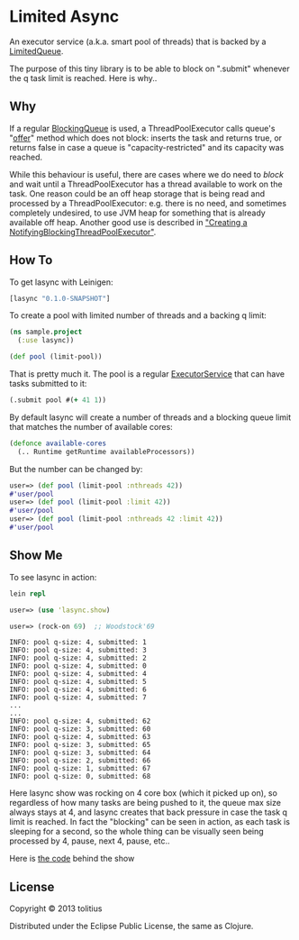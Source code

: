 # Limited Async

An executor service (a.k.a. smart pool of threads) that is backed by a [LimitedQueue](https://github.com/tolitius/lasync/blob/master/src/java/LimitedQueue.java).

The purpose of this tiny library is to be able to block on ".submit" whenever the q task limit is reached. Here is why..

## Why

If a regular [BlockingQueue](http://docs.oracle.com/javase/7/docs/api/java/util/concurrent/BlockingQueue.html) is used, 
a ThreadPoolExecutor calls queue's "[offer](http://docs.oracle.com/javase/7/docs/api/java/util/concurrent/BlockingQueue.html#offer\(E\))"
method which does not block: inserts the task and returns true, or returns false in case a queue is "capacity-restricted" and its capacity was reached.

While this behaviour is useful, there are cases where we do need to _block_ and wait until a ThreadPoolExecutor has 
a thread available to work on the task. One reason could be an off heap storage that is being read and processed by a ThreadPoolExecutor:
e.g. there is no need, and sometimes completely undesired, to use JVM heap for something that is already available off heap.
Another good use is described in ["Creating a NotifyingBlockingThreadPoolExecutor"](https://today.java.net/pub/a/today/2008/10/23/creating-a-notifying-blocking-thread-pool-executor.html).

## How To

To get lasync with Leinigen:

```clojure
[lasync "0.1.0-SNAPSHOT"]
```

To create a pool with limited number of threads and a backing q limit:

```clojure
(ns sample.project
  (:use lasync))

(def pool (limit-pool))
```

That is pretty much it. The pool is a regular [ExecutorService](http://docs.oracle.com/javase/7/docs/api/java/util/concurrent/ExecutorService.html) that can have tasks submitted to it:

```clojure
(.submit pool #(+ 41 1))
```

By default lasync will create a number of threads and a blocking queue limit that matches the number of available cores:

```clojure
(defonce available-cores 
  (.. Runtime getRuntime availableProcessors))
```

But the number can be changed by:

```clojure
user=> (def pool (limit-pool :nthreads 42))
#'user/pool
user=> (def pool (limit-pool :limit 42))
#'user/pool
user=> (def pool (limit-pool :nthreads 42 :limit 42))
#'user/pool
```

## Show Me

To see lasync in action:

```clojure
lein repl
```

```clojure
user=> (use 'lasync.show)
```

```clojure
user=> (rock-on 69)  ;; Woodstock'69
```

```
INFO: pool q-size: 4, submitted: 1
INFO: pool q-size: 4, submitted: 3
INFO: pool q-size: 4, submitted: 2
INFO: pool q-size: 4, submitted: 0
INFO: pool q-size: 4, submitted: 4
INFO: pool q-size: 4, submitted: 5
INFO: pool q-size: 4, submitted: 6
INFO: pool q-size: 4, submitted: 7
...
...
INFO: pool q-size: 4, submitted: 62
INFO: pool q-size: 3, submitted: 60
INFO: pool q-size: 4, submitted: 63
INFO: pool q-size: 3, submitted: 65
INFO: pool q-size: 3, submitted: 64
INFO: pool q-size: 2, submitted: 66
INFO: pool q-size: 1, submitted: 67
INFO: pool q-size: 0, submitted: 68
```

Here lasync show was rocking on 4 core box (which it picked up on), so regardless of how many tasks are being pushed to it,
the queue max size always stays at 4, and lasync creates that back pressure in case the task q limit is reached. 
In fact the "blocking" can be seen in action, as each task is sleeping for a second, 
so the whole thing can be visually seen being processed by 4, pause, next 4, pause, etc..

Here is [the code](https://github.com/tolitius/lasync/blob/master/src/lasync/show.clj) behind the show


## License

Copyright © 2013 tolitius

Distributed under the Eclipse Public License, the same as Clojure.
